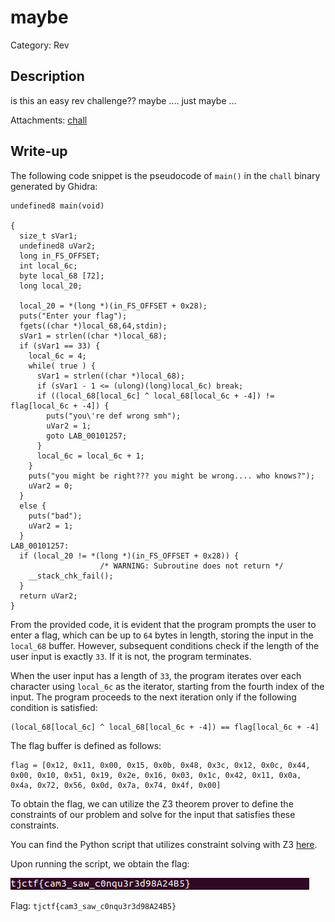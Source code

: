 # maybe
Category: Rev

## Description
is this an easy rev challenge?? maybe .... just maybe ...

Attachments: [chall](attachments/chall)

## Write-up
The following code snippet is the pseudocode of `main()` in the `chall` binary generated by Ghidra:

```
undefined8 main(void)

{
  size_t sVar1;
  undefined8 uVar2;
  long in_FS_OFFSET;
  int local_6c;
  byte local_68 [72];
  long local_20;
  
  local_20 = *(long *)(in_FS_OFFSET + 0x28);
  puts("Enter your flag");
  fgets((char *)local_68,64,stdin);
  sVar1 = strlen((char *)local_68);
  if (sVar1 == 33) {
    local_6c = 4;
    while( true ) {
      sVar1 = strlen((char *)local_68);
      if (sVar1 - 1 <= (ulong)(long)local_6c) break;
      if ((local_68[local_6c] ^ local_68[local_6c + -4]) != flag[local_6c + -4]) {
        puts("you\'re def wrong smh");
        uVar2 = 1;
        goto LAB_00101257;
      }
      local_6c = local_6c + 1;
    }
    puts("you might be right??? you might be wrong.... who knows?");
    uVar2 = 0;
  }
  else {
    puts("bad");
    uVar2 = 1;
  }
LAB_00101257:
  if (local_20 != *(long *)(in_FS_OFFSET + 0x28)) {
                    /* WARNING: Subroutine does not return */
    __stack_chk_fail();
  }
  return uVar2;
}
```

From the provided code, it is evident that the program prompts the user to enter a flag, which can be up to `64` bytes in length, storing the input in the `local_68` buffer. However, subsequent conditions check if the length of the user input is exactly `33`. If it is not, the program terminates.

When the user input has a length of `33`, the program iterates over each character using `local_6c` as the iterator, starting from the fourth index of the input. The program proceeds to the next iteration only if the following condition is satisfied:

```
(local_68[local_6c] ^ local_68[local_6c + -4]) == flag[local_6c + -4]
```

The flag buffer is defined as follows:

```
flag = [0x12, 0x11, 0x00, 0x15, 0x0b, 0x48, 0x3c, 0x12, 0x0c, 0x44, 0x00, 0x10, 0x51, 0x19, 0x2e, 0x16, 0x03, 0x1c, 0x42, 0x11, 0x0a, 0x4a, 0x72, 0x56, 0x0d, 0x7a, 0x74, 0x4f, 0x00]
```

To obtain the flag, we can utilize the Z3 theorem prover to define the constraints of our problem and solve for the input that satisfies these constraints.

You can find the Python script that utilizes constraint solving with Z3 [here](solution/solve.py).

Upon running the script, we obtain the flag:

![](solution/image.png)

Flag: `tjctf{cam3_saw_c0nqu3r3d98A24B5}`

